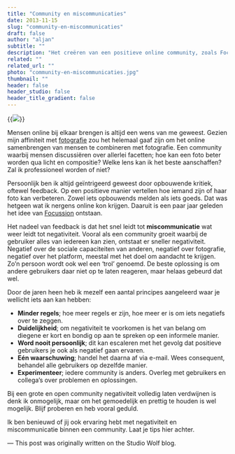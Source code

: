 ```yaml
---
title: "Community en miscommunicaties"
date: 2013-11-15
slug: "community-en-miscommunicaties"
draft: false
author: "aljan"
subtitle: ""
description: "Het creëren van een positieve online community, zoals Focussion, vereist strategieën tegen miscommunicatie en negativiteit. Principes zoals minder regels, duidelijkheid en geduld helpen om de sfeer gemoedelijk te houden."
related: ""
related_url: ""
photo: "community-en-miscommunicaties.jpg"
thumbnail: ""
header: false
header_studio: false
header_title_gradient: false
---
```


{{<image src="community-en-miscommunicaties.jpg">}}

Mensen online bij elkaar brengen is altijd een wens van me geweest. Gezien mijn affiniteit met [fotografie](http://aljanscholtens.nl/photography) zou het helemaal gaaf zijn om het online samenbrengen van mensen te combineren met fotografie. Een community waarbij mensen discussiëren over allerlei facetten; hoe kan een foto beter worden qua licht en compositie? Welke lens kan ik het beste aanschaffen? Zal ik professioneel worden of niet?

Persoonlijk ben ik altijd geïntrigeerd geweest door opbouwende kritiek, oftewel feedback. Op een positieve manier vertellen hoe iemand zijn of haar foto kan verbeteren. Zowel iets opbouwends melden als iets goeds. Dat was hetgeen wat ik nergens online kon krijgen. Daaruit is een paar jaar geleden het idee van [Focussion](http://focussion.com/) ontstaan.

Het nadeel van feedback is dat het snel leidt tot **miscommunicatie** wat weer leidt tot negativiteit. Vooral als een community groeit waarbij de gebruiker alles van iedereen kan zien, ontstaat er sneller negativiteit. Negatief over de sociale capaciteiten van anderen, negatief over fotografie, negatief over het platform, meestal met het doel om aandacht te krijgen. Zo’n persoon wordt ook wel een ‘trol’ genoemd. De beste oplossing is om andere gebruikers daar niet op te laten reageren, maar helaas gebeurd dat wel.

Door de jaren heen heb ik mezelf een aantal principes aangeleerd waar je wellicht iets aan kan hebben:

- **Minder regels**; hoe meer regels er zijn, hoe meer er is om iets negatiefs over te zeggen.
- **Duidelijkheid**; om negativiteit te voorkomen is het van belang om diegene er kort en bondig op aan te spreken op een informele manier.
- **Word nooit persoonlijk**; dit kan escaleren met het gevolg dat positieve gebruikers je ook als negatief gaan ervaren.
- **Eén waarschuwing**; handel het daarna af via e-mail. Wees consequent, behandel alle gebruikers op dezelfde manier.
- **Experimenteer**; iedere community is anders. Overleg met gebruikers en collega’s over problemen en oplossingen.

Bij een grote en open community negativiteit volledig laten verdwijnen is denk ik onmogelijk, maar om het gemoedelijk en prettig te houden is wel mogelijk. Blijf proberen en heb vooral geduld.

Ik ben benieuwd of jij ook ervaring hebt met negativiteit en miscommunicatie binnen een community. Laat je tips hier achter.

— This post was originally written on the Studio Wolf blog.